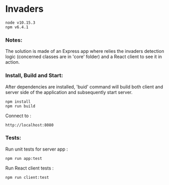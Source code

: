 # Invaders
~~~~
node v10.15.3
npm v6.4.1
~~~~

### Notes:
The solution is made of an Express app where relies the invaders detection logic (concerned classes are in 'core' folder) and a React client to see it in action.

### Install, Build and Start:
After dependencies are installed, 'buid' command will build both client and server side of the application and subsequently start server.
~~~~
npm install
npm run build 
~~~~
Connect to :
~~~~
http://localhost:8080 
~~~~

### Tests:
Run unit tests for server app :
~~~~
npm run app:test
~~~~
Run React client tests :
~~~~
npm run client:test
~~~~
